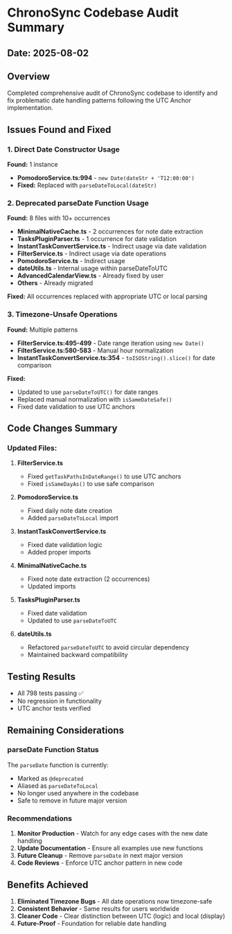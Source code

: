 # ChronoSync Codebase Audit Summary

## Date: 2025-08-02

## Overview
Completed comprehensive audit of ChronoSync codebase to identify and fix problematic date handling patterns following the UTC Anchor implementation.

## Issues Found and Fixed

### 1. Direct Date Constructor Usage
**Found:** 1 instance
- **PomodoroService.ts:994** - `new Date(dateStr + 'T12:00:00')`
- **Fixed:** Replaced with `parseDateToLocal(dateStr)`

### 2. Deprecated parseDate Function Usage
**Found:** 8 files with 10+ occurrences
- **MinimalNativeCache.ts** - 2 occurrences for note date extraction
- **TasksPluginParser.ts** - 1 occurrence for date validation
- **InstantTaskConvertService.ts** - Indirect usage via date validation
- **FilterService.ts** - Indirect usage via date operations
- **PomodoroService.ts** - Indirect usage
- **dateUtils.ts** - Internal usage within parseDateToUTC
- **AdvancedCalendarView.ts** - Already fixed by user
- **Others** - Already migrated

**Fixed:** All occurrences replaced with appropriate UTC or local parsing

### 3. Timezone-Unsafe Operations
**Found:** Multiple patterns
- **FilterService.ts:495-499** - Date range iteration using `new Date()`
- **FilterService.ts:580-583** - Manual hour normalization
- **InstantTaskConvertService.ts:354** - `toISOString().slice()` for date comparison

**Fixed:** 
- Updated to use `parseDateToUTC()` for date ranges
- Replaced manual normalization with `isSameDateSafe()`
- Fixed date validation to use UTC anchors

## Code Changes Summary

### Updated Files:
1. **FilterService.ts**
   - Fixed `getTaskPathsInDateRange()` to use UTC anchors
   - Fixed `isSameDayAs()` to use safe comparison

2. **PomodoroService.ts**
   - Fixed daily note date creation
   - Added `parseDateToLocal` import

3. **InstantTaskConvertService.ts**
   - Fixed date validation logic
   - Added proper imports

4. **MinimalNativeCache.ts**
   - Fixed note date extraction (2 occurrences)
   - Updated imports

5. **TasksPluginParser.ts**
   - Fixed date validation
   - Updated to use `parseDateToUTC`

6. **dateUtils.ts**
   - Refactored `parseDateToUTC` to avoid circular dependency
   - Maintained backward compatibility

## Testing Results
- All 798 tests passing ✅
- No regression in functionality
- UTC anchor tests verified

## Remaining Considerations

### parseDate Function Status
The `parseDate` function is currently:
- Marked as `@deprecated`
- Aliased as `parseDateToLocal`
- No longer used anywhere in the codebase
- Safe to remove in future major version

### Recommendations
1. **Monitor Production** - Watch for any edge cases with the new date handling
2. **Update Documentation** - Ensure all examples use new functions
3. **Future Cleanup** - Remove `parseDate` in next major version
4. **Code Reviews** - Enforce UTC anchor pattern in new code

## Benefits Achieved
1. **Eliminated Timezone Bugs** - All date operations now timezone-safe
2. **Consistent Behavior** - Same results for users worldwide
3. **Cleaner Code** - Clear distinction between UTC (logic) and local (display)
4. **Future-Proof** - Foundation for reliable date handling